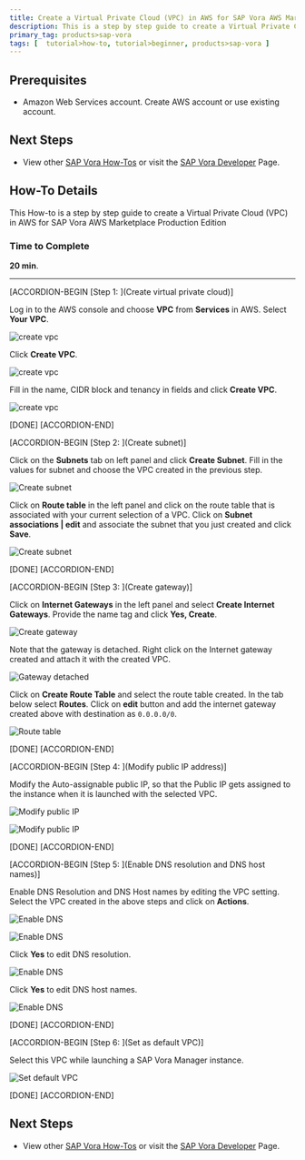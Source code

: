 ```yaml
---
title: Create a Virtual Private Cloud (VPC) in AWS for SAP Vora AWS Marketplace Production Edition
description: This is a step by step guide to create a Virtual Private Cloud (VPC) in AWS for SAP Vora 1.3.
primary_tag: products>sap-vora
tags: [  tutorial>how-to, tutorial>beginner, products>sap-vora ]
---
```

## Prerequisites  
 - Amazon Web Services account. Create AWS account or use existing account.

## Next Steps
 - View other [SAP Vora How-Tos](https://www.sap.com/developer/tutorial-navigator.how-to.html?tag=products:data-management/sap-hana-vora) or visit the [SAP Vora Developer](https://www.sap.com/developer/topics/vora.html) Page.


## How-To Details
This How-to is a step by step guide to create a Virtual Private Cloud (VPC) in AWS for SAP Vora AWS Marketplace Production Edition

### Time to Complete
**20 min**.

---


[ACCORDION-BEGIN [Step 1: ](Create virtual private cloud)]

Log in to the AWS console and choose **VPC** from **Services** in AWS. Select **Your VPC**.


![create vpc](vpc-picture1.png)


Click **Create VPC**.

![create vpc](vpc-picture2.png)


Fill in the name, CIDR block and tenancy in fields and click **Create VPC**.

![create vpc](vpc-picture3.png)

[DONE]
[ACCORDION-END]


[ACCORDION-BEGIN [Step 2: ](Create subnet)]

Click on the **Subnets** tab on left panel and click **Create Subnet**. Fill in the values for subnet and choose the VPC created in the previous step.

![Create subnet](vpc-picture4.png)

Click on **Route table** in the left panel and click on the route table that is associated with your current selection of a VPC. Click on **Subnet associations | edit**  and associate the subnet that you just created and click **Save**.

![Create subnet](vpc-picture5.png)


[DONE]
[ACCORDION-END]


[ACCORDION-BEGIN [Step 3: ](Create gateway)]

Click on **Internet Gateways** in the left panel and select **Create Internet Gateways**. Provide the name tag and click **Yes, Create**.

![Create gateway](vpc-picture6.png)

Note that the gateway is detached. Right click on the Internet gateway created and attach it with the created VPC.

![Gateway detached](vpc-picture7.png)


Click on **Create Route Table** and select the route table created. In the tab below select **Routes**. Click on **edit** button and add the internet gateway created above with destination as `0.0.0.0/0`.

![Route table](vpc-picture8.png)


[DONE]
[ACCORDION-END]


[ACCORDION-BEGIN [Step 4: ](Modify public IP address)]

Modify the Auto-assignable public IP, so that the Public IP gets assigned to the instance when it is launched with the selected VPC.

![Modify public IP](vpc-picture9.png)

![Modify public IP](vpc-picture10.png)

[DONE]
[ACCORDION-END]


[ACCORDION-BEGIN [Step 5: ](Enable DNS resolution and DNS host names)]

Enable DNS Resolution and DNS Host names by editing the VPC setting. Select the VPC created in the above steps and click on **Actions**.

![Enable DNS](vpc-picture11.png)

![Enable DNS](vpc-picture12.png)

Click **Yes** to edit DNS resolution.

![Enable DNS](vpc-picture13.png)

Click **Yes** to edit DNS host names.

![Enable DNS](vpc-picture14.png)

[DONE]
[ACCORDION-END]

[ACCORDION-BEGIN [Step 6: ](Set as default VPC)]

Select this VPC while launching a SAP Vora Manager instance.

![Set default VPC](vpc-picture15.png)


[DONE]
[ACCORDION-END]


## Next Steps
 - View other [SAP Vora How-Tos](https://www.sap.com/developer/tutorial-navigator.how-to.html?tag=products:data-management/sap-hana-vora) or visit the [SAP Vora Developer](https://www.sap.com/developer/topics/vora.html) Page.
